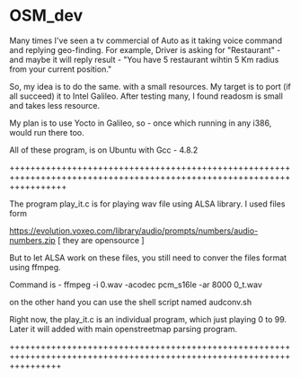 # OSM_dev
Many times I've seen a tv commercial of Auto as it taking voice command and replying geo-finding. For example, Driver 
is asking for "Restaurant" - and maybe it will reply result - 
"You have 5 restaurant wihtin 5 Km radius from your current position."

So, my idea is to do the same. with a small resources. My target is to port (if all succeed) it to 
Intel Galileo. After testing many, I found readosm is small and takes less resource.

My plan is to use Yocto in Galileo, so - once which running in any i386, would run there too.

All of these program, is on Ubuntu with Gcc - 4.8.2

+++++++++++++++++++++++++++++++++++++++++++++++++++++++++++++++++++++++++++++++++++++++++++++++++++++++++++++++++++++++

The program play_it.c is for playing wav file using ALSA library. I used files form 

https://evolution.voxeo.com/library/audio/prompts/numbers/audio-numbers.zip [ they are opensource ]

But to let ALSA work on these files, you still need to conver the files format using ffmpeg. 

Command is - ffmpeg -i 0.wav -acodec pcm_s16le -ar 8000 0_t.wav

on the other hand you can use the shell script named audconv.sh

Right now, the play_it.c is an individual program, which just playing 0 to 99. Later it will added with main openstreetmap parsing program.

++++++++++++++++++++++++++++++++++++++++++++++++++++++++++++++++++++++++++++++++++++++++++++++++++++++++++++++++++++++
